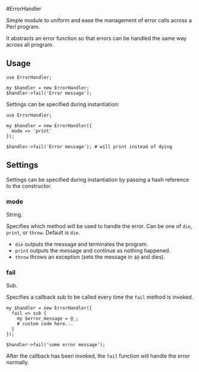 #ErrorHandler

Simple module to uniform and ease the management of error calls across a Perl program.

It abstracts an error function so that errors can be handled the same way across all program.

## Usage

```
use ErrorHandler;

my $handler = new ErrorHandler;
$handler->fail('Error message');
```

Settings can be specified during instantiation:

```
use ErrorHandler;

my $handler = new ErrorHandler({
  mode => 'print'
});

$handler->fail('Error message'); # will print instead of dying
```

## Settings

Settings can be specified during instantiation by passing a hash reference to the constructor.

### mode

String.

Specifies which method will be used to handle the error. Can be one of `die`, `print`, or `throw`. Default is `die`.

- `die` outputs the message and terminates the program.
- `print` outputs the message and continue as nothing happened.
- `throw` throws an exception (sets the message in `$@` and dies).

### fail

Sub.

Specifies a callback sub to be called every time the `fail` method is invoked.

```
my $handler = new ErrorHandler({
  fail => sub {
    my $error_message = @_;
    # custom code here...
  }
});

$handler->fail('some error message');
```

After the callback has been invoked, the `fail` function will handle the error normally.
